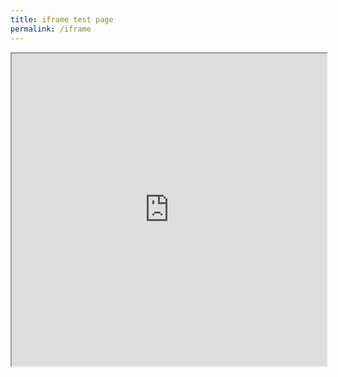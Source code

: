 ```yaml
---
title: iframe test page
permalink: /iframe
---
```


<iframe src="https://form.gov.sg/5ef9a00504a6cd001191aefb" width="100%" height="500"></iframe>
